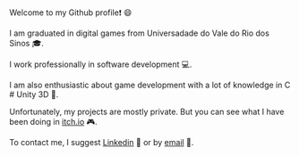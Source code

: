 Welcome to my Github profile:exclamation: :smile:

I am graduated in digital games from Universadade do Vale do Rio dos Sinos :mortar_board:.

I work professionally in software development :computer:.

I am also enthusiastic about game development with a lot of knowledge in C # Unity 3D :sparkling_heart:. 

Unfortunately, my projects are mostly private. But you can see what I have been doing in <a href="https://leonardo-santana.itch.io" target="_blank">itch.io</a> :video_game:.

To contact me, I suggest <a href="https://www.linkedin.com/in/leonardo-gomes-santana-69a113114/" target="_blank">Linkedin</a> :calling: or by <a href="mailto:leonardogsantana@live.com" target="_blank">email</a> :e-mail:.
